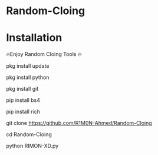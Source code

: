 # Random-Cloing

# Installation

🔥Enjoy Random Cloing Tools 🔥

pkg install update

pkg install python

pkg install git

pip install bs4

pip install rich

git clone https://github.com/R1M0N-Ahmed/Random-Cloing

cd Random-Cloing

python RIMON-XD.py 
